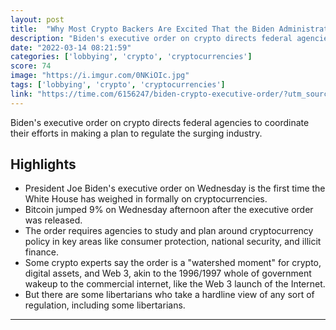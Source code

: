 ```yaml
---
layout: post
title:  "Why Most Crypto Backers Are Excited That the Biden Administration Is Wading Into Digital Currency"
description: "Biden's executive order on crypto directs federal agencies to coordinate their efforts in making a plan to regulate the surging industry."
date: "2022-03-14 08:21:59"
categories: ['lobbying', 'crypto', 'cryptocurrencies']
score: 74
image: "https://i.imgur.com/0NKiOIc.jpg"
tags: ['lobbying', 'crypto', 'cryptocurrencies']
link: "https://time.com/6156247/biden-crypto-executive-order/?utm_source=twitter&amp;utm_medium=social&amp;utm_campaign=editorial&amp;utm_term=business_cryptocurrency&amp;linkId=155892788"
---
```


Biden's executive order on crypto directs federal agencies to coordinate their efforts in making a plan to regulate the surging industry.

## Highlights

- President Joe Biden's executive order on Wednesday is the first time the White House has weighed in formally on cryptocurrencies.
- Bitcoin jumped 9% on Wednesday afternoon after the executive order was released.
- The order requires agencies to study and plan around cryptocurrency policy in key areas like consumer protection, national security, and illicit finance.
- Some crypto experts say the order is a "watershed moment" for crypto, digital assets, and Web 3, akin to the 1996/1997 whole of government wakeup to the commercial internet, like the Web 3 launch of the Internet.
- But there are some libertarians who take a hardline view of any sort of regulation, including some libertarians.

---
